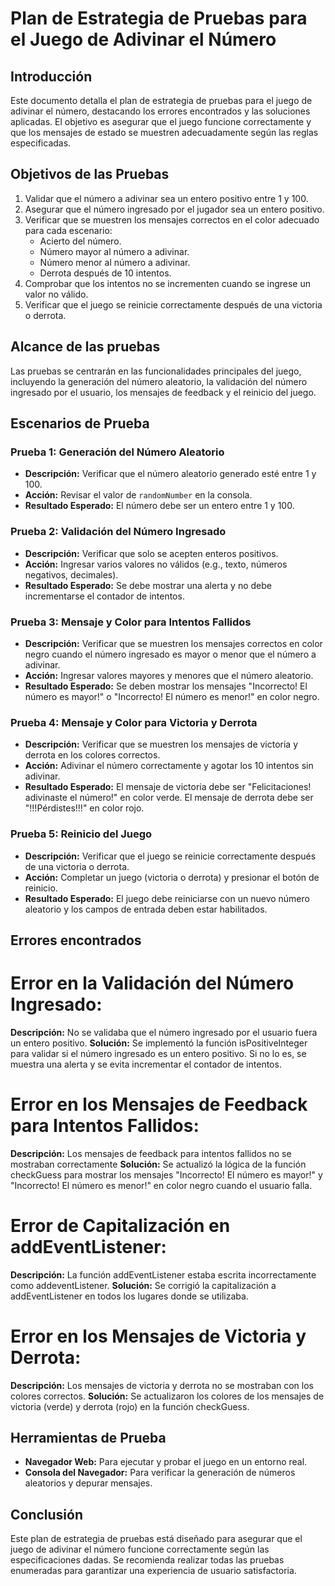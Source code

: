 # Plan de Estrategia de Pruebas para el Juego de Adivinar el Número

## Introducción

Este documento detalla el plan de estrategia de pruebas para el juego de adivinar el número, destacando los errores encontrados y las soluciones aplicadas. El objetivo es asegurar que el juego funcione correctamente y que los mensajes de estado se muestren adecuadamente según las reglas especificadas.

## Objetivos de las Pruebas

1. Validar que el número a adivinar sea un entero positivo entre 1 y 100.
2. Asegurar que el número ingresado por el jugador sea un entero positivo.
3. Verificar que se muestren los mensajes correctos en el color adecuado para cada escenario:
   - Acierto del número.
   - Número mayor al número a adivinar.
   - Número menor al número a adivinar.
   - Derrota después de 10 intentos.
4. Comprobar que los intentos no se incrementen cuando se ingrese un valor no válido.
5. Verificar que el juego se reinicie correctamente después de una victoria o derrota.

## Alcance de las pruebas
Las pruebas se centrarán en las funcionalidades principales del juego, incluyendo la generación del número aleatorio, la validación del número ingresado por el usuario, los mensajes de feedback y el reinicio del juego.

## Escenarios de Prueba

### Prueba 1: Generación del Número Aleatorio
- **Descripción:** Verificar que el número aleatorio generado esté entre 1 y 100.
- **Acción:** Revisar el valor de `randomNumber` en la consola.
- **Resultado Esperado:** El número debe ser un entero entre 1 y 100.

### Prueba 2: Validación del Número Ingresado

- **Descripción:** Verificar que solo se acepten enteros positivos.
- **Acción:** Ingresar varios valores no válidos (e.g., texto, números negativos, decimales).
- **Resultado Esperado:** Se debe mostrar una alerta y no debe incrementarse el contador de intentos.

### Prueba 3: Mensaje y Color para Intentos Fallidos

- **Descripción:** Verificar que se muestren los mensajes correctos en color negro cuando el número ingresado es mayor o menor que el número a adivinar.
- **Acción:** Ingresar valores mayores y menores que el número aleatorio.
- **Resultado Esperado:** Se deben mostrar los mensajes "Incorrecto! El número es mayor!" o "Incorrecto! El número es menor!" en color negro.

### Prueba 4: Mensaje y Color para Victoria y Derrota

- **Descripción:** Verificar que se muestren los mensajes de victoria y derrota en los colores correctos.
- **Acción:** Adivinar el número correctamente y agotar los 10 intentos sin adivinar.
- **Resultado Esperado:** El mensaje de victoria debe ser "Felicitaciones! adivinaste el número!" en color verde. El mensaje de derrota debe ser "!!!Pérdistes!!!" en color rojo.

### Prueba 5: Reinicio del Juego

- **Descripción:** Verificar que el juego se reinicie correctamente después de una victoria o derrota.
- **Acción:** Completar un juego (victoria o derrota) y presionar el botón de reinicio.
- **Resultado Esperado:** El juego debe reiniciarse con un nuevo número aleatorio y los campos de entrada deben estar habilitados.


## Errores encontrados
# **Error en la Validación del Número Ingresado:**
**Descripción:** No se validaba que el número ingresado por el usuario fuera un entero positivo.
**Solución:** Se implementó la función isPositiveInteger para validar si el número ingresado es un entero positivo. Si no lo es, se muestra una alerta y se evita incrementar el contador de intentos.


# **Error en los Mensajes de Feedback para Intentos Fallidos:**
**Descripción:** Los mensajes de feedback para intentos fallidos no se mostraban correctamente
**Solución:** Se actualizó la lógica de la función checkGuess para mostrar los mensajes "Incorrecto! El número es mayor!" y "Incorrecto! El número es menor!" en color negro cuando el usuario falla.


# **Error de Capitalización en addEventListener:**
**Descripción:** La función addEventListener estaba escrita incorrectamente como addeventListener.
**Solución:** Se corrigió la capitalización a addEventListener en todos los lugares donde se utilizaba.


# **Error en los Mensajes de Victoria y Derrota:**
**Descripción:** Los mensajes de victoria y derrota no se mostraban con los colores correctos.
**Solución:** Se actualizaron los colores de los mensajes de victoria (verde) y derrota (rojo) en la función checkGuess.

## Herramientas de Prueba

- **Navegador Web:** Para ejecutar y probar el juego en un entorno real.
- **Consola del Navegador:** Para verificar la generación de números aleatorios y depurar mensajes.

## Conclusión

Este plan de estrategia de pruebas está diseñado para asegurar que el juego de adivinar el número funcione correctamente según las especificaciones dadas. Se recomienda realizar todas las pruebas enumeradas para garantizar una experiencia de usuario satisfactoria.
